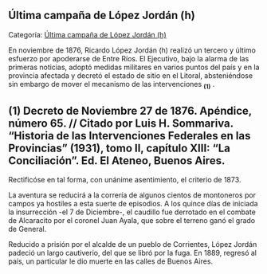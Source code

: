 ## Última campaña de López Jordán (h)

Categoría: [Última campaña de López Jordán (h)](http://descubrircorrientes.com.ar/2012/index.php/4683-corrientes-en-la-familia-argentina-1870-a-la-actualidad/tiempos-de-guerra-civil-1877-1880/nicolas-avellaneda-4to-presidente-de-la-nacion/ultima-campana-de-lopez-jordan-h)

En noviembre de 1876, Ricardo López Jordán (h) realizó un tercero y último esfuerzo por apoderarse de Entre Ríos. El Ejecutivo, bajo la alarma de las primeras noticias, adoptó medidas militares en varios puntos del país y en la provincia afectada y decretó el estado de sitio en el Litoral, absteniéndose sin embargo de mover el mecanismo de las intervenciones <sub><strong><span><span>(1)</span></span></strong></sub> .

## **(1) Decreto de Noviembre 27 de 1876. Apéndice, número 65. // Citado por Luis H. Sommariva. “Historia de las Intervenciones Federales en las Provincias” (1931), tomo II, capítulo XIII: “La Conciliación”. Ed. El Ateneo, Buenos Aires.**

Rectificóse en tal forma, con unánime asentimiento, el criterio de 1873.

La aventura se reducirá a la correría de algunos cientos de montoneros por campos ya hostiles a esta suerte de episodios. A los quince días de iniciada la insurrección -el 7 de Diciembre-, el caudillo fue derrotado en el combate de Alcaracito por el coronel Juan Ayala, que sobre el terreno ganó el grado de General.

Reducido a prisión por el alcalde de un pueblo de Corrientes, López Jordán padeció un largo cautiverio, del que se libró por la fuga. En 1889, regresó al país, un particular le dio muerte en las calles de Buenos Aires.